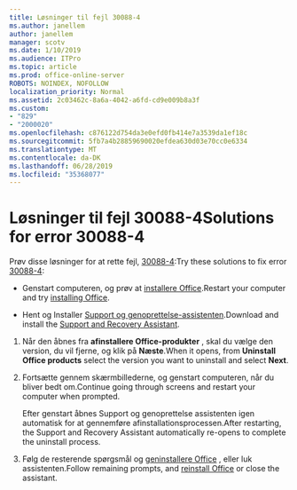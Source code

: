 ```yaml
---
title: Løsninger til fejl 30088-4
ms.author: janellem
author: janellem
manager: scotv
ms.date: 1/10/2019
ms.audience: ITPro
ms.topic: article
ms.prod: office-online-server
ROBOTS: NOINDEX, NOFOLLOW
localization_priority: Normal
ms.assetid: 2c03462c-8a6a-4042-a6fd-cd9e009b8a3f
ms.custom:
- "829"
- "2000020"
ms.openlocfilehash: c876122d754da3e0efd0fb414e7a3539da1ef18c
ms.sourcegitcommit: 5fb7a4b28859690020efdea630d03e70cc0e6334
ms.translationtype: MT
ms.contentlocale: da-DK
ms.lasthandoff: 06/28/2019
ms.locfileid: "35368077"
---
```

# <a name="solutions-for-error-30088-4"></a><span data-ttu-id="6a3c2-102">Løsninger til fejl 30088-4</span><span class="sxs-lookup"><span data-stu-id="6a3c2-102">Solutions for error 30088-4</span></span>

<span data-ttu-id="6a3c2-103">Prøv disse løsninger for at rette fejl, [30088-4](https://support.office.com/article/d5df89a9-0507-4b4c-92f9-22f457e630aa?wt.mc_id=Alchemy_ClientDIA):</span><span class="sxs-lookup"><span data-stu-id="6a3c2-103">Try these solutions to fix error [30088-4](https://support.office.com/article/d5df89a9-0507-4b4c-92f9-22f457e630aa?wt.mc_id=Alchemy_ClientDIA):</span></span>
  
- <span data-ttu-id="6a3c2-104">Genstart computeren, og prøv at [installere Office](https://portal.office.com/OLS/MySoftware.aspx).</span><span class="sxs-lookup"><span data-stu-id="6a3c2-104">Restart your computer and try [installing Office](https://portal.office.com/OLS/MySoftware.aspx).</span></span>

- <span data-ttu-id="6a3c2-105">Hent og Installer [Support og genoprettelse-assistenten](https://aka.ms/SARA-OfficeUninstall-Alchemy).</span><span class="sxs-lookup"><span data-stu-id="6a3c2-105">Download and install the [Support and Recovery Assistant](https://aka.ms/SARA-OfficeUninstall-Alchemy).</span></span>

1. <span data-ttu-id="6a3c2-106">Når den åbnes fra **afinstallere Office-produkter** , skal du vælge den version, du vil fjerne, og klik på **Næste**.</span><span class="sxs-lookup"><span data-stu-id="6a3c2-106">When it opens, from **Uninstall Office products** select the version you want to uninstall and select **Next**.</span></span>

2. <span data-ttu-id="6a3c2-107">Fortsætte gennem skærmbillederne, og genstart computeren, når du bliver bedt om.</span><span class="sxs-lookup"><span data-stu-id="6a3c2-107">Continue going through screens and restart your computer when prompted.</span></span>

    <span data-ttu-id="6a3c2-108">Efter genstart åbnes Support og genoprettelse assistenten igen automatisk for at gennemføre afinstallationsprocessen.</span><span class="sxs-lookup"><span data-stu-id="6a3c2-108">After restarting, the Support and Recovery Assistant automatically re-opens to complete the uninstall process.</span></span>

3. <span data-ttu-id="6a3c2-109">Følg de resterende spørgsmål og [geninstallere Office](https://portal.office.com/OLS/MySoftware.aspx) , eller luk assistenten.</span><span class="sxs-lookup"><span data-stu-id="6a3c2-109">Follow remaining prompts, and [reinstall Office](https://portal.office.com/OLS/MySoftware.aspx) or close the assistant.</span></span>
